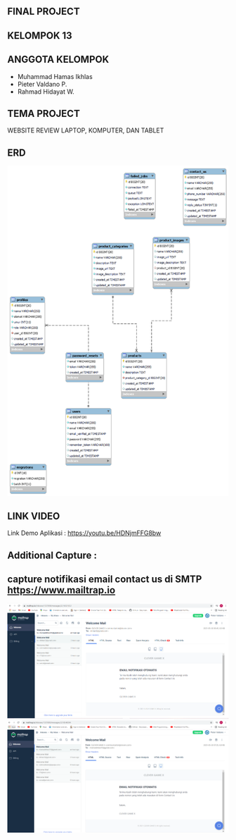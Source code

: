 ## FINAL PROJECT

## KELOMPOK 13

## ANGGOTA KELOMPOK
- Muhammad Hamas Ikhlas
- Pieter Valdano P.
- Rahmad Hidayat W.

## TEMA PROJECT
WEBSITE REVIEW LAPTOP, KOMPUTER, DAN TABLET

## ERD
![alt text](public/ERD-TABLE.png "GAMBAR ERD")

## LINK VIDEO
Link Demo Aplikasi : https://youtu.be/HDNjmFFG8bw

## Additional Capture :
## capture notifikasi email contact us di SMTP https://www.mailtrap.io
![alt text1](public/capture_email_smtp_contact_us_1.PNG "smtp 1")
![alt text2](public/capture_email_smtp_contact_us_2.PNG "smtp 2")
